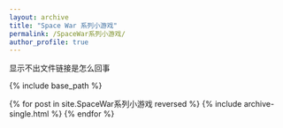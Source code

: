 ```yaml
---
layout: archive
title: "Space War 系列小游戏"
permalink: /SpaceWar系列小游戏/
author_profile: true
---
```


显示不出文件链接是怎么回事

{% include base_path %}

{% for post in site.SpaceWar系列小游戏 reversed %}
  {% include archive-single.html %}
{% endfor %}
